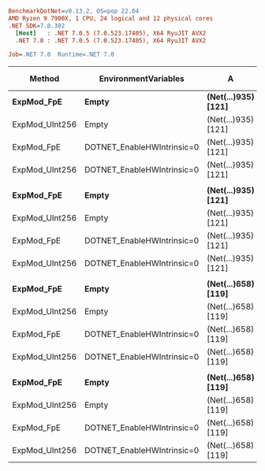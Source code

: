 ``` ini

BenchmarkDotNet=v0.13.2, OS=pop 22.04
AMD Ryzen 9 7900X, 1 CPU, 24 logical and 12 physical cores
.NET SDK=7.0.302
  [Host]   : .NET 7.0.5 (7.0.523.17405), X64 RyuJIT AVX2
  .NET 7.0 : .NET 7.0.5 (7.0.523.17405), X64 RyuJIT AVX2

Job=.NET 7.0  Runtime=.NET 7.0

```

| Method         | EnvironmentVariables       | A                       | B                       |         Mean |        Error |       StdDev |       Median |    Ratio |  RatioSD | Allocated | Alloc Ratio |
|----------------|----------------------------|-------------------------|-------------------------|-------------:|-------------:|-------------:|-------------:|---------:|---------:|----------:|------------:|
| **ExpMod_FpE** | **Empty**                  | **(Net(...)935) [121]** | **(Net(...)935) [121]** | **38.56 μs** | **0.170 μs** | **0.142 μs** | **38.58 μs** | **1.00** | **0.00** |     **-** |      **NA** |
| ExpMod_UInt256 | Empty                      | (Net(...)935) [121]     | (Net(...)935) [121]     |     61.07 μs |     0.314 μs |     0.293 μs |     61.06 μs |     1.59 |     0.01 |         - |          NA |
| ExpMod_FpE     | DOTNET_EnableHWIntrinsic=0 | (Net(...)935) [121]     | (Net(...)935) [121]     |     60.44 μs |     0.351 μs |     0.328 μs |     60.28 μs |     1.57 |     0.01 |         - |          NA |
| ExpMod_UInt256 | DOTNET_EnableHWIntrinsic=0 | (Net(...)935) [121]     | (Net(...)935) [121]     |     99.39 μs |     0.537 μs |     0.419 μs |     99.27 μs |     2.58 |     0.01 |         - |          NA |
|                |                            |                         |                         |              |              |              |              |          |          |           |             |
| **ExpMod_FpE** | **Empty**                  | **(Net(...)935) [121]** | **(Net(...)658) [119]** | **28.49 μs** | **0.100 μs** | **0.094 μs** | **28.47 μs** | **1.00** | **0.00** |     **-** |      **NA** |
| ExpMod_UInt256 | Empty                      | (Net(...)935) [121]     | (Net(...)658) [119]     |     45.95 μs |     0.095 μs |     0.084 μs |     45.96 μs |     1.61 |     0.01 |         - |          NA |
| ExpMod_FpE     | DOTNET_EnableHWIntrinsic=0 | (Net(...)935) [121]     | (Net(...)658) [119]     |     43.91 μs |     0.181 μs |     0.161 μs |     43.90 μs |     1.54 |     0.01 |         - |          NA |
| ExpMod_UInt256 | DOTNET_EnableHWIntrinsic=0 | (Net(...)935) [121]     | (Net(...)658) [119]     |     75.01 μs |     0.119 μs |     0.111 μs |     75.00 μs |     2.63 |     0.01 |         - |          NA |
|                |                            |                         |                         |              |              |              |              |          |          |           |             |
| **ExpMod_FpE** | **Empty**                  | **(Net(...)658) [119]** | **(Net(...)935) [121]** | **38.73 μs** | **0.215 μs** | **0.201 μs** | **38.63 μs** | **1.00** | **0.00** |     **-** |      **NA** |
| ExpMod_UInt256 | Empty                      | (Net(...)658) [119]     | (Net(...)935) [121]     |     61.70 μs |     1.232 μs |     1.806 μs |     63.29 μs |     1.59 |     0.05 |         - |          NA |
| ExpMod_FpE     | DOTNET_EnableHWIntrinsic=0 | (Net(...)658) [119]     | (Net(...)935) [121]     |     62.43 μs |     0.158 μs |     0.148 μs |     62.40 μs |     1.61 |     0.01 |         - |          NA |
| ExpMod_UInt256 | DOTNET_EnableHWIntrinsic=0 | (Net(...)658) [119]     | (Net(...)935) [121]     |    100.86 μs |     1.965 μs |     2.184 μs |     99.86 μs |     2.62 |     0.06 |         - |          NA |
|                |                            |                         |                         |              |              |              |              |          |          |           |             |
| **ExpMod_FpE** | **Empty**                  | **(Net(...)658) [119]** | **(Net(...)658) [119]** | **28.92 μs** | **0.067 μs** | **0.063 μs** | **28.91 μs** | **1.00** | **0.00** |     **-** |      **NA** |
| ExpMod_UInt256 | Empty                      | (Net(...)658) [119]     | (Net(...)658) [119]     |     46.27 μs |     0.249 μs |     0.195 μs |     46.31 μs |     1.60 |     0.01 |         - |          NA |
| ExpMod_FpE     | DOTNET_EnableHWIntrinsic=0 | (Net(...)658) [119]     | (Net(...)658) [119]     |     45.07 μs |     0.256 μs |     0.239 μs |     45.06 μs |     1.56 |     0.01 |         - |          NA |
| ExpMod_UInt256 | DOTNET_EnableHWIntrinsic=0 | (Net(...)658) [119]     | (Net(...)658) [119]     |     73.75 μs |     1.141 μs |     1.067 μs |     72.87 μs |     2.55 |     0.04 |         - |          NA |
